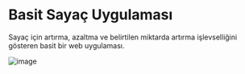 # Basit Sayaç Uygulaması
Sayaç için artırma, azaltma ve belirtilen miktarda artırma işlevselliğini gösteren basit bir web uygulaması.

![image](https://github.com/edadural/patika.dev-frontend/tree/main/redux/counter-app/public/1.png)